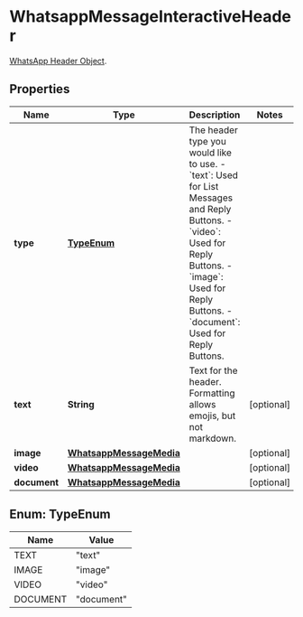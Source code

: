 

# WhatsappMessageInteractiveHeader

[WhatsApp Header Object](https://developers.facebook.com/docs/whatsapp/cloud-api/reference/messages#header-object).

## Properties

| Name | Type | Description | Notes |
|------------ | ------------- | ------------- | -------------|
|**type** | [**TypeEnum**](#TypeEnum) | The header type you would like to use. - &#x60;text&#x60;: Used for List Messages and Reply Buttons. - &#x60;video&#x60;: Used for Reply Buttons. - &#x60;image&#x60;: Used for Reply Buttons. - &#x60;document&#x60;: Used for Reply Buttons. |  |
|**text** | **String** | Text for the header. Formatting allows emojis, but not markdown. |  [optional] |
|**image** | [**WhatsappMessageMedia**](WhatsappMessageMedia.md) |  |  [optional] |
|**video** | [**WhatsappMessageMedia**](WhatsappMessageMedia.md) |  |  [optional] |
|**document** | [**WhatsappMessageMedia**](WhatsappMessageMedia.md) |  |  [optional] |



## Enum: TypeEnum

| Name | Value |
|---- | -----|
| TEXT | &quot;text&quot; |
| IMAGE | &quot;image&quot; |
| VIDEO | &quot;video&quot; |
| DOCUMENT | &quot;document&quot; |



